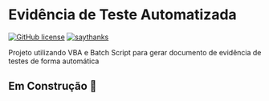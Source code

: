 # Evidência de Teste Automatizada

[![GitHub license](https://img.shields.io/github/license/Naereen/StrapDown.js.svg)](http://everis.lucasandrade.xyz)
[![saythanks](https://img.shields.io/badge/say-thanks-ff69b4.svg)](http://everis.lucasandrade.xyz)

Projeto utilizando VBA e Batch Script para gerar documento de evidência de testes de forma automática

## Em Construção :construction:
